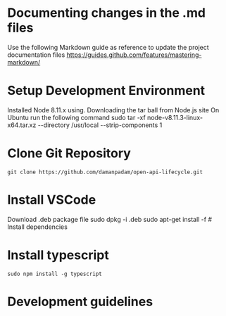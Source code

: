 # Documenting changes in the .md files
Use the following Markdown guide as reference to update the project documentation files
    https://guides.github.com/features/mastering-markdown/

# Setup Development Environment
Installed Node 8.11.x using.
Downloading the tar ball from Node.js site
On Ubuntu run the following command
    sudo tar -xf node-v8.11.3-linux-x64.tar.xz --directory /usr/local --strip-components 1

# Clone Git Repository
    git clone https://github.com/damanpadam/open-api-lifecycle.git

# Install VSCode
Download .deb package file
    sudo dpkg -i <file>.deb
    sudo apt-get install -f # Install dependencies

# Install typescript
    sudo npm install -g typescript

# Development guidelines